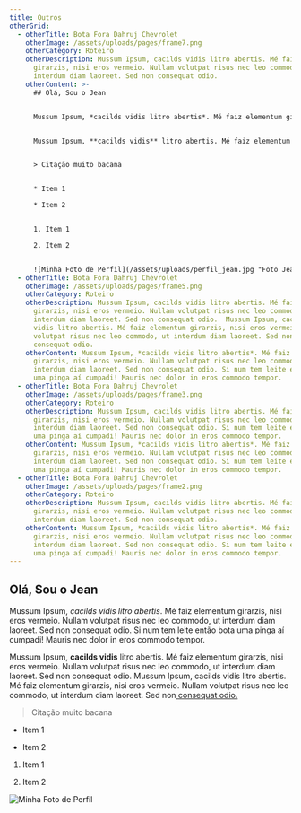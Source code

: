 ```yaml
---
title: Outros
otherGrid:
  - otherTitle: Bota Fora Dahruj Chevrolet
    otherImage: /assets/uploads/pages/frame7.png
    otherCategory: Roteiro
    otherDescription: Mussum Ipsum, cacilds vidis litro abertis. Mé faiz elementum
      girarzis, nisi eros vermeio. Nullam volutpat risus nec leo commodo, ut
      interdum diam laoreet. Sed non consequat odio.
    otherContent: >-
      ## Olá, Sou o Jean


      Mussum Ipsum, *cacilds vidis litro abertis*. Mé faiz elementum girarzis, nisi eros vermeio. Nullam volutpat risus nec leo commodo, ut interdum diam laoreet. Sed non consequat odio. Si num tem leite então bota uma pinga aí cumpadi! Mauris nec dolor in eros commodo tempor.


      Mussum Ipsum, **cacilds vidis** litro abertis. Mé faiz elementum girarzis, nisi eros vermeio. Nullam volutpat risus nec leo commodo, ut interdum diam laoreet. Sed non consequat odio. Mussum Ipsum, cacilds vidis litro abertis. Mé faiz elementum girarzis, nisi eros vermeio. Nullam volutpat risus nec leo commodo, ut interdum diam laoreet. Sed non[ consequat odio.](https://jeangoes.netlify.app/)


      > Citação muito bacana


      * Item 1

      * Item 2


      1. Item 1

      2. Item 2


      ![Minha Foto de Perfil](/assets/uploads/perfil_jean.jpg "Foto Jean Goes")
  - otherTitle: Bota Fora Dahruj Chevrolet
    otherImage: /assets/uploads/pages/frame5.png
    otherCategory: Roteiro
    otherDescription: Mussum Ipsum, cacilds vidis litro abertis. Mé faiz elementum
      girarzis, nisi eros vermeio. Nullam volutpat risus nec leo commodo, ut
      interdum diam laoreet. Sed non consequat odio.  Mussum Ipsum, cacilds
      vidis litro abertis. Mé faiz elementum girarzis, nisi eros vermeio. Nullam
      volutpat risus nec leo commodo, ut interdum diam laoreet. Sed non
      consequat odio.
    otherContent: Mussum Ipsum, *cacilds vidis litro abertis*. Mé faiz elementum
      girarzis, nisi eros vermeio. Nullam volutpat risus nec leo commodo, ut
      interdum diam laoreet. Sed non consequat odio. Si num tem leite então bota
      uma pinga aí cumpadi! Mauris nec dolor in eros commodo tempor.
  - otherTitle: Bota Fora Dahruj Chevrolet
    otherImage: /assets/uploads/pages/frame3.png
    otherCategory: Roteiro
    otherDescription: Mussum Ipsum, cacilds vidis litro abertis. Mé faiz elementum
      girarzis, nisi eros vermeio. Nullam volutpat risus nec leo commodo, ut
      interdum diam laoreet. Sed non consequat odio. Si num tem leite então bota
      uma pinga aí cumpadi! Mauris nec dolor in eros commodo tempor.
    otherContent: Mussum Ipsum, *cacilds vidis litro abertis*. Mé faiz elementum
      girarzis, nisi eros vermeio. Nullam volutpat risus nec leo commodo, ut
      interdum diam laoreet. Sed non consequat odio. Si num tem leite então bota
      uma pinga aí cumpadi! Mauris nec dolor in eros commodo tempor.
  - otherTitle: Bota Fora Dahruj Chevrolet
    otherImage: /assets/uploads/pages/frame2.png
    otherCategory: Roteiro
    otherDescription: Mussum Ipsum, cacilds vidis litro abertis. Mé faiz elementum
      girarzis, nisi eros vermeio. Nullam volutpat risus nec leo commodo, ut
      interdum diam laoreet. Sed non consequat odio.
    otherContent: Mussum Ipsum, *cacilds vidis litro abertis*. Mé faiz elementum
      girarzis, nisi eros vermeio. Nullam volutpat risus nec leo commodo, ut
      interdum diam laoreet. Sed non consequat odio. Si num tem leite então bota
      uma pinga aí cumpadi! Mauris nec dolor in eros commodo tempor.
---
```


## Olá, Sou o Jean

Mussum Ipsum, *cacilds vidis litro abertis*. Mé faiz elementum girarzis, nisi eros vermeio. Nullam volutpat risus nec leo commodo, ut interdum diam laoreet. Sed non consequat odio. Si num tem leite então bota uma pinga aí cumpadi! Mauris nec dolor in eros commodo tempor.


Mussum Ipsum, **cacilds vidis** litro abertis. Mé faiz elementum girarzis, nisi eros vermeio. Nullam volutpat risus nec leo commodo, ut interdum diam laoreet. Sed non consequat odio. Mussum Ipsum, cacilds vidis litro abertis. Mé faiz elementum girarzis, nisi eros vermeio. Nullam volutpat risus nec leo commodo, ut interdum diam laoreet. Sed non[ consequat odio.](https://jeangoes.netlify.app/)


> Citação muito bacana


* Item 1

* Item 2


1. Item 1

2. Item 2


![Minha Foto de Perfil](/assets/uploads/perfil_jean.jpg "Foto Jean Goes")
